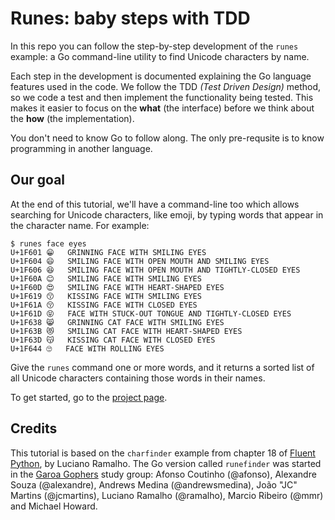 # Runes: baby steps with TDD

In this repo you can follow the step-by-step development of the `runes` example: a Go command-line utility to find Unicode characters by name.

Each step in the development is documented explaining the Go language features used in the code. We follow the TDD _(Test Driven Design)_ method, so we code a test and then implement the functionality being tested. This makes it easier to focus on the __what__ (the interface) before we think about the __how__ (the implementation).

You don't need to know Go to follow along. The only pre-requsite is to know programming in another language.


## Our goal

At the end of this tutorial, we'll have a command-line too which allows searching for Unicode characters, like emoji, by typing words that appear in the character name. For example:

```
$ runes face eyes
U+1F601	😁	GRINNING FACE WITH SMILING EYES
U+1F604	😄	SMILING FACE WITH OPEN MOUTH AND SMILING EYES
U+1F606	😆	SMILING FACE WITH OPEN MOUTH AND TIGHTLY-CLOSED EYES
U+1F60A	😊	SMILING FACE WITH SMILING EYES
U+1F60D	😍	SMILING FACE WITH HEART-SHAPED EYES
U+1F619	😙	KISSING FACE WITH SMILING EYES
U+1F61A	😚	KISSING FACE WITH CLOSED EYES
U+1F61D	😝	FACE WITH STUCK-OUT TONGUE AND TIGHTLY-CLOSED EYES
U+1F638	😸	GRINNING CAT FACE WITH SMILING EYES
U+1F63B	😻	SMILING CAT FACE WITH HEART-SHAPED EYES
U+1F63D	😽	KISSING CAT FACE WITH CLOSED EYES
U+1F644	🙄	FACE WITH ROLLING EYES
```

Give the `runes` command one or more words, and it returns a sorted list of all Unicode characters containing those words in their names.

To get started, go to the [project page](https://twgophers.github.io/runes/).


## Credits

This tutorial is based on the `charfinder` example from chapter 18 of [Fluent Python](http://shop.oreilly.com/product/0636920032519.do), by Luciano Ramalho. The Go version called `runefinder` was started in the [Garoa Gophers](https://garoa.net.br/wiki/Garoa_Gophers) study group: Afonso Coutinho (@afonso), Alexandre Souza (@alexandre), Andrews Medina (@andrewsmedina), João "JC" Martins (@jcmartins), Luciano Ramalho (@ramalho), Marcio Ribeiro (@mmr) and Michael Howard.
